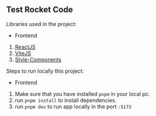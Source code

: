 ## Test Rocket Code

Libraries used in the project:
- Frontend
1. [ReactJS](https://react.dev/)
2. [ViteJS](https://vitejs.dev/)
3. [Style-Components](https://styled-components.com/)

Steps to run locally this project:

- Frontend
1. Make sure that you have installed `pnpm` in your local pc.
2. run `pnpm install` to install dependencies.
3. run `pnpm dev` to run app locally in the port `:5173`
